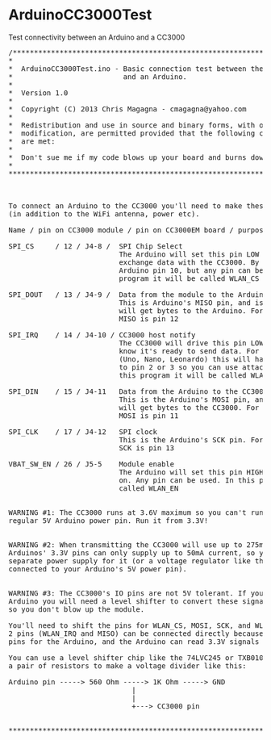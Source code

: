 ArduinoCC3000Test
=================

Test connectivity between an Arduino and a CC3000

<pre>
/**************************************************************************
*
*  ArduinoCC3000Test.ino - Basic connection test between the TI CC3000
*                          and an Arduino.
*
*  Version 1.0
* 
*  Copyright (C) 2013 Chris Magagna - cmagagna@yahoo.com
*
*  Redistribution and use in source and binary forms, with or without
*  modification, are permitted provided that the following conditions
*  are met:
*
*  Don't sue me if my code blows up your board and burns down your house
*
****************************************************************************



To connect an Arduino to the CC3000 you'll need to make these 6 connections
(in addition to the WiFi antenna, power etc).

Name / pin on CC3000 module / pin on CC3000EM board / purpose

SPI_CS     / 12 / J4-8 /  SPI Chip Select
                          The Arduino will set this pin LOW when it wants to 
                          exchange data with the CC3000. By convention this is
                          Arduino pin 10, but any pin can be used. In this
                          program it will be called WLAN_CS

SPI_DOUT   / 13 / J4-9 /  Data from the module to the Arduino
                          This is Arduino's MISO pin, and is how the CC3000
                          will get bytes to the Arduino. For most Arduinos
                          MISO is pin 12

SPI_IRQ    / 14 / J4-10 / CC3000 host notify
                          The CC3000 will drive this pin LOW to let the Arduino
                          know it's ready to send data. For a regular Arduino
                          (Uno, Nano, Leonardo) this will have to be connected
                          to pin 2 or 3 so you can use attachInterrupt(). In
                          this program it will be called WLAN_IRQ

SPI_DIN    / 15 / J4-11   Data from the Arduino to the CC3000
                          This is the Arduino's MOSI pin, and is how the Arduidno
                          will get bytes to the CC3000. For most Arduinos
                          MOSI is pin 11

SPI_CLK    / 17 / J4-12   SPI clock
                          This is the Arduino's SCK pin. For most Arduinos
                          SCK is pin 13

VBAT_SW_EN / 26 / J5-5    Module enable
                          The Arduino will set this pin HIGH to turn the CC3000
                          on. Any pin can be used. In this program it will be
                          called WLAN_EN
                          
                          
WARNING #1: The CC3000 runs at 3.6V maximum so you can't run it from your
regular 5V Arduino power pin. Run it from 3.3V!


WARNING #2: When transmitting the CC3000 will use up to 275mA current. Most
Arduinos' 3.3V pins can only supply up to 50mA current, so you'll need a 
separate power supply for it (or a voltage regulator like the LD1117V33
connected to your Arduino's 5V power pin).


WARNING #3: The CC3000's IO pins are not 5V tolerant. If you're using a 5V
Arduino you will need a level shifter to convert these signals to 3.3V
so you don't blow up the module. 

You'll need to shift the pins for WLAN_CS, MOSI, SCK, and WLAN_EN. The other
2 pins (WLAN_IRQ and MISO) can be connected directly because they're input
pins for the Arduino, and the Arduino can read 3.3V signals directly.

You can use a level shifter chip like the 74LVC245 or TXB0104 or you use
a pair of resistors to make a voltage divider like this:

Arduino pin -----> 560 Ohm -----> 1K Ohm -----> GND
                             |
                             |
                             +---> CC3000 pin


****************************************************************************/
</pre>
